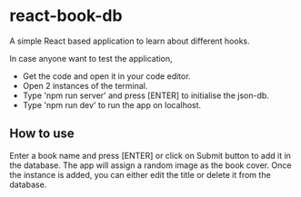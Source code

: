 # react-book-db
A simple React based application to learn about different hooks.

In case anyone want to test the application,
- Get the code and open it in your code editor.
- Open 2 instances of the terminal.
- Type 'npm run server' and press [ENTER] to initialise the json-db.
- Type 'npm run dev' to run the app on localhost.

## How to use
Enter a book name and press [ENTER] or click on Submit button to add it in the database.
The app will assign a random image as the book cover.
Once the instance is added, you can either edit the title or delete it from the database.
